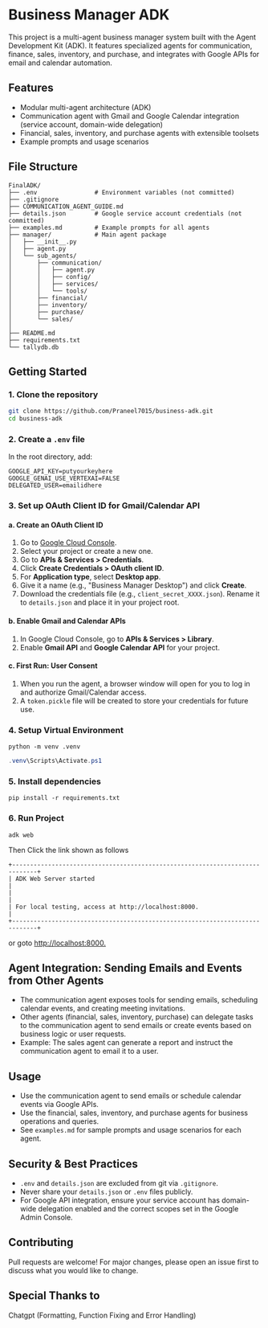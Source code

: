 
# Business Manager ADK

This project is a multi-agent business manager system built with the Agent Development Kit (ADK). It features specialized agents for communication, finance, sales, inventory, and purchase, and integrates with Google APIs for email and calendar automation.

## Features

- Modular multi-agent architecture (ADK)
- Communication agent with Gmail and Google Calendar integration (service account, domain-wide delegation)
- Financial, sales, inventory, and purchase agents with extensible toolsets
- Example prompts and usage scenarios

## File Structure

```
FinalADK/
├── .env                # Environment variables (not committed)
├── .gitignore
├── COMMUNICATION_AGENT_GUIDE.md
├── details.json        # Google service account credentials (not committed)
├── examples.md         # Example prompts for all agents
├── manager/            # Main agent package
│   ├── __init__.py
│   ├── agent.py
│   └── sub_agents/
│       ├── communication/
│       │   ├── agent.py
│       │   ├── config/
│       │   ├── services/
│       │   └── tools/
│       ├── financial/
│       ├── inventory/
│       ├── purchase/
│       └── sales/
│
├── README.md
├── requirements.txt
└── tallydb.db
```


## Getting Started

### 1. Clone the repository
```sh
git clone https://github.com/Praneel7015/business-adk.git
cd business-adk
```

### 2. Create a `.env` file
In the root directory, add:
```env
GOOGLE_API_KEY=putyourkeyhere
GOOGLE_GENAI_USE_VERTEXAI=FALSE
DELEGATED_USER=emailidhere
```


### 3. Set up OAuth Client ID for Gmail/Calendar API

#### a. Create an OAuth Client ID
1. Go to [Google Cloud Console](https://console.cloud.google.com/).
2. Select your project or create a new one.
3. Go to **APIs & Services > Credentials**.
4. Click **Create Credentials > OAuth client ID**.
5. For **Application type**, select **Desktop app**.
6. Give it a name (e.g., "Business Manager Desktop") and click **Create**.
7. Download the credentials file (e.g., `client_secret_XXXX.json`). Rename it to `details.json` and place it in your project root.

#### b. Enable Gmail and Calendar APIs
1. In Google Cloud Console, go to **APIs & Services > Library**.
2. Enable **Gmail API** and **Google Calendar API** for your project.

#### c. First Run: User Consent
1. When you run the agent, a browser window will open for you to log in and authorize Gmail/Calendar access.
2. A `token.pickle` file will be created to store your credentials for future use.

### 4. Setup Virtual Environment
```terminal
python -m venv .venv  
```
```powershell
.venv\Scripts\Activate.ps1
```

### 5. Install dependencies
```(.venv) sh
pip install -r requirements.txt
```

### 6. Run Project

```(.venv) sh
adk web
```

Then Click the link shown as follows

```adk
+-----------------------------------------------------------------------------+
| ADK Web Server started                                                      |
|                                                                             |
| For local testing, access at http://localhost:8000.                         |
+-----------------------------------------------------------------------------+
```
or goto [http://localhost:8000.](http://localhost:8000)


## Agent Integration: Sending Emails and Events from Other Agents

- The communication agent exposes tools for sending emails, scheduling calendar events, and creating meeting invitations.
- Other agents (financial, sales, inventory, purchase) can delegate tasks to the communication agent to send emails or create events based on business logic or user requests.
- Example: The sales agent can generate a report and instruct the communication agent to email it to a user.
  
## Usage

- Use the communication agent to send emails or schedule calendar events via Google APIs.
- Use the financial, sales, inventory, and purchase agents for business operations and queries.
- See `examples.md` for sample prompts and usage scenarios for each agent.

## Security & Best Practices

- `.env` and `details.json` are excluded from git via `.gitignore`.
- Never share your `details.json` or `.env` files publicly.
- For Google API integration, ensure your service account has domain-wide delegation enabled and the correct scopes set in the Google Admin Console.

## Contributing

Pull requests are welcome! For major changes, please open an issue first to discuss what you would like to change.

## Special Thanks to
Chatgpt (Formatting, Function Fixing and Error Handling)

